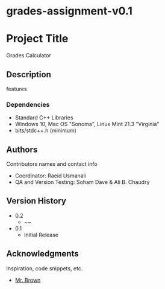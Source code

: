 # grades-assignment-v0.1

# Project Title

Grades Calculator

## Description

features

### Dependencies

- Standard C++ Libraries
- Windows 10, Mac OS "Sonoma", Linux Mint 21.3 "Virginia"
- bits/stdc++.h (minimum)

## Authors

Contributors names and contact info

- Coordinator: Raeid Usmanali
- QA and Version Testing: Soham Dave & Ali B. Chaudry

## Version History

- 0.2
  - ~~
- 0.1
  - Initial Release

## Acknowledgments

Inspiration, code snippets, etc.

- [Mr. Brown]()
